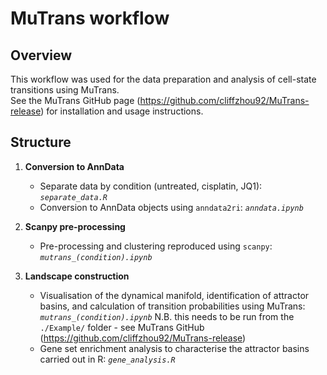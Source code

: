 # MuTrans workflow

## Overview

This workflow was used for the data preparation and analysis of cell-state transitions using MuTrans.\
See the MuTrans GitHub page (https://github.com/cliffzhou92/MuTrans-release) for installation and usage instructions.

## Structure

1. **Conversion to AnnData** 
   - Separate data by condition (untreated, cisplatin, JQ1): *`separate_data.R`*
   - Conversion to AnnData objects using `anndata2ri`: *`anndata.ipynb`*

2. **Scanpy pre-processing**
   - Pre-processing and clustering reproduced using `scanpy`: *`mutrans_(condition).ipynb`*

3. **Landscape construction**
   - Visualisation of the dynamical manifold, identification of attractor basins, and calculation of transition probabilities using MuTrans: *`mutrans_(condition).ipynb`*
     N.B. this needs to be run from the ``./Example/`` folder - see MuTrans GitHub (https://github.com/cliffzhou92/MuTrans-release)
   - Gene set enrichment analysis to characterise the attractor basins carried out in R: *`gene_analysis.R`*
